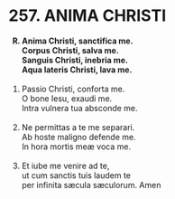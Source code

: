 # 257. ANIMA CHRISTI

<ol>
	<b><li type="A" value="18">Anima Christi, sanctifica me.<br>
		Corpus Christi, salva me.<br>
		Sanguis Christi, inebria me.<br>
        Aqua lateris Christi, lava me.</li></b><br>
	<li value="1">Passio Christi, conforta me.<br>
		O bone Iesu, exaudi me.<br>
		Intra vulnera tua absconde me.</li><br>
	<li>Ne permittas a te me separari.<br>
		Ab hoste maligno defende me.<br>
		In hora mortis meæ voca me.</li><br>
	<li>Et iube me venire ad te,<br>
		ut cum sanctis tuis laudem te<br>
		per infinita sæcula sæculorum. Amen</li><br>
</ol>
